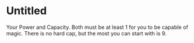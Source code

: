 # Untitled

Your Power and Capacity. Both must be at least 1 for you to be capable of magic. There is no hard cap, but the most you can start with is 9.